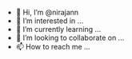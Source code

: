 - 👋 Hi, I’m @nirajann
- 👀 I’m interested in ...
- 🌱 I’m currently learning ...
- 💞️ I’m looking to collaborate on ...
- 📫 How to reach me ...

<!---
nirajann/nirajann is a ✨ special ✨ repository because its `README.md` (this file) appears on your GitHub profile.
You can click the Preview link to take a look at your changes.
--->
